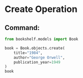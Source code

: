 # Create Operation

## Command:
```python
from bookshelf.models import Book

book = Book.objects.create(
    title="1984",
    author="George Orwell",
    publication_year=1949
)
book
